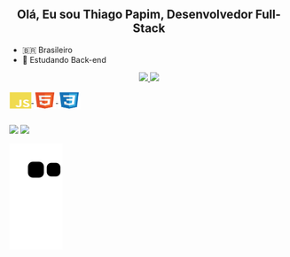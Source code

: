 <h2 style="text-align: center;"> Olá, Eu sou Thiago Papim, Desenvolvedor <b>Full-Stack</b></h1>

- 🇧🇷 Brasileiro
- 🎒 Estudando Back-end

<div align="center">
   <a href="https://github.com/thiago-papim">
     <img src="https://github-readme-stats.vercel.app/api?username=thiago-papim&show_icons=true&theme=dark"
        height="180em">
     <img src="https://github-readme-stats.vercel.app/api/top-langs/?username=thiago-papim&show_icons=true&theme=dark"
        height="180em">
 </div>
    
<div style="display: inline_block"><br>
  <img align="center" alt="Rafa-Js" height="30" width="40" src="https://raw.githubusercontent.com/devicons/devicon/master/icons/javascript/javascript-plain.svg">
  <img align="center" alt="Rafa-HTML" height="30" width="40" src="https://raw.githubusercontent.com/devicons/devicon/master/icons/html5/html5-original.svg">
  <img align="center" alt="Rafa-CSS" height="30" width="40" src="https://raw.githubusercontent.com/devicons/devicon/master/icons/css3/css3-original.svg">
</div>

 ##

<div> 
  <a href = "mailto:thiago-fourp@gmail.com"><img src="https://img.shields.io/badge/-Gmail-%23333?style=for-the-badge&logo=gmail&logoColor=white" target="_blank"></a>
  <a href="https://www.linkedin.com/in/thiago-papim-3b09b6252/" target="_blank"><img src="https://img.shields.io/badge/-LinkedIn-%230077B5?style=for-the-badge&logo=linkedin&logoColor=white" target="_blank"></a>
</div>

 ![Snake animation](https://github.com/thiago-papim/thiago-papim/blob/output/github-contribution-grid-snake.svg)
